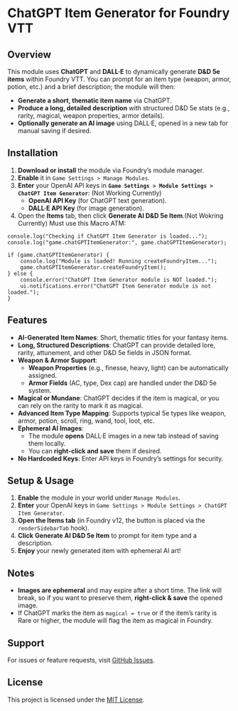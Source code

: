 # ChatGPT Item Generator for Foundry VTT

## Overview
This module uses **ChatGPT** and **DALL·E** to dynamically generate **D&D 5e items** within Foundry VTT. You can prompt for an item type (weapon, armor, potion, etc.) and a brief description; the module will then:
- **Generate a short, thematic item name** via ChatGPT.
- **Produce a long, detailed description** with structured D&D 5e stats (e.g., rarity, magical, weapon properties, armor details).
- **Optionally generate an AI image** using DALL·E, opened in a new tab for manual saving if desired.

## Installation
1. **Download or install** the module via Foundry’s module manager.
2. **Enable** it in `Game Settings > Manage Modules`.
3. **Enter** your OpenAI API keys in **`Game Settings > Module Settings > ChatGPT Item Generator`**: (Not Working Currently)
   - **OpenAI API Key** (for ChatGPT text generation).
   - **DALL·E API Key** (for image generation).
4. Open the **Items** tab, then click **Generate AI D&D 5e Item**.(Not Wokring Currently) Must use this Macro ATM:

```
console.log("Checking if ChatGPT Item Generator is loaded...");
console.log("game.chatGPTItemGenerator:", game.chatGPTItemGenerator);

if (game.chatGPTItemGenerator) {
    console.log("Module is loaded! Running createFoundryItem...");
    game.chatGPTItemGenerator.createFoundryItem();
} else {
    console.error("ChatGPT Item Generator module is NOT loaded.");
    ui.notifications.error("ChatGPT Item Generator module is not loaded.");
}
```

## Features
- **AI-Generated Item Names**: Short, thematic titles for your fantasy items.
- **Long, Structured Descriptions**: ChatGPT can provide detailed lore, rarity, attunement, and other D&D 5e fields in JSON format.
- **Weapon & Armor Support**:
  - **Weapon Properties** (e.g., finesse, heavy, light) can be automatically assigned.
  - **Armor Fields** (AC, type, Dex cap) are handled under the D&D 5e system.
- **Magical or Mundane**: ChatGPT decides if the item is magical, or you can rely on the rarity to mark it as magical.
- **Advanced Item Type Mapping**: Supports typical 5e types like weapon, armor, potion, scroll, ring, wand, tool, loot, etc.
- **Ephemeral AI Images**:
  - The module **opens** DALL·E images in a new tab instead of saving them locally.
  - You can **right-click and save** them if desired.
- **No Hardcoded Keys**: Enter API keys in Foundry’s settings for security.

## Setup & Usage
1. **Enable** the module in your world under `Manage Modules`.
2. **Enter** your OpenAI keys in `Game Settings > Module Settings > ChatGPT Item Generator`.
3. **Open the Items tab** (in Foundry v12, the button is placed via the `renderSidebarTab` hook).
4. **Click** **Generate AI D&D 5e Item** to prompt for item type and a description.
5. **Enjoy** your newly generated item with ephemeral AI art!

## Notes
- **Images are ephemeral** and may expire after a short time. The link will break, so if you want to preserve them, **right-click & save** the opened image.
- If ChatGPT marks the item as `magical = true` or if the item’s rarity is Rare or higher, the module will flag the item as magical in Foundry.

## Support
For issues or feature requests, visit [GitHub Issues](https://github.com/f3rr311/ChatGPT-Item-Gen-for-Foundry-VTT/issues).

## License
This project is licensed under the [MIT License](https://opensource.org/licenses/MIT).
